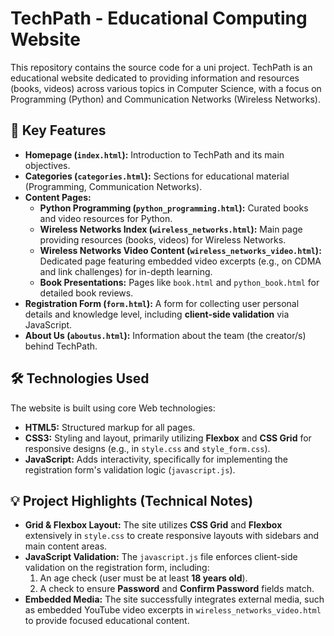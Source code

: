 # TechPath - Educational Computing Website 

This repository contains the source code for a uni project. TechPath is an educational website dedicated to providing information and resources (books, videos) across various topics in Computer Science, with a focus on Programming (Python) and Communication Networks (Wireless Networks).

## 🚀 Key Features

* **Homepage (`index.html`):** Introduction to TechPath and its main objectives.
* **Categories (`categories.html`):** Sections for educational material (Programming, Communication Networks).
* **Content Pages:**
    * **Python Programming (`python_programming.html`):** Curated books and video resources for Python.
    * **Wireless Networks Index (`wireless_networks.html`):** Main page providing resources (books, videos) for Wireless Networks.
    * **Wireless Networks Video Content (`wireless_networks_video.html`):** Dedicated page featuring embedded video excerpts (e.g., on CDMA and link challenges) for in-depth learning.
    * **Book Presentations:** Pages like `book.html` and `python_book.html` for detailed book reviews.
* **Registration Form (`form.html`):** A form for collecting user personal details and knowledge level, including **client-side validation** via JavaScript.
* **About Us (`aboutus.html`):** Information about the team (the creator/s) behind TechPath.

## 🛠️ Technologies Used

The website is built using core Web technologies:

* **HTML5:** Structured markup for all pages.
* **CSS3:** Styling and layout, primarily utilizing **Flexbox** and **CSS Grid** for responsive designs (e.g., in `style.css` and `style_form.css`).
* **JavaScript:** Adds interactivity, specifically for implementing the registration form's validation logic (`javascript.js`).

## 💡 Project Highlights (Technical Notes)

* **Grid & Flexbox Layout:** The site utilizes **CSS Grid** and **Flexbox** extensively in `style.css` to create responsive layouts with sidebars and main content areas.
* **JavaScript Validation:** The `javascript.js` file enforces client-side validation on the registration form, including:
    1.  An age check (user must be at least **18 years old**).
    2.  A check to ensure **Password** and **Confirm Password** fields match.
* **Embedded Media:** The site successfully integrates external media, such as embedded YouTube video excerpts in `wireless_networks_video.html` to provide focused educational content.
